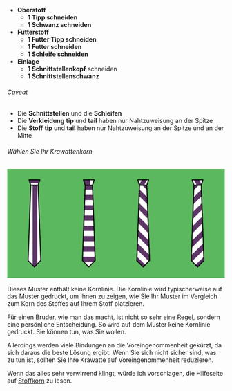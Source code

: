 -   **Oberstoff**
    -   **1 Tipp schneiden**
    -   **1 Schwanz schneiden**
-   **Futterstoff**
    -   **1 Futter Tipp schneiden**
    -   **1 Futter schneiden**
    -   **1 Schleife schneiden**
-   **Einlage**
    -   **1 Schnittstellenkopf** schneiden
    -   **1 Schnittstellenschwanz**

<Warning>

###### Caveat

-   Die **Schnittstellen** und die **Schleifen**
-   Die **Verkleidung** **tip** und **tail** haben nur Nahtzuweisung an der Spitze
-   Die **Stoff** **tip** und **tail** haben nur Nahtzuweisung an der Spitze und an der Mitte

</Warning>

<Tip>

###### Wählen Sie Ihr Krawattenkorn

![Ein Stoff, verschiedene Körnungen, verschiedene Krawatten. Keine Sorge um Regeln, mach was dir gefällt](tie-grain.png)

Dieses Muster enthält keine Kornlinie. Die Kornlinie wird typischerweise auf das Muster gedruckt, um Ihnen zu zeigen, wie Sie Ihr Muster im Vergleich zum Korn des Stoffes auf Ihrem Stoff platzieren.

Für einen Bruder, wie man das macht, ist nicht so sehr eine Regel, sondern eine persönliche Entscheidung. So wird auf dem Muster keine Kornlinie gedruckt. Sie können tun, was Sie wollen.

Allerdings werden viele Bindungen an die Voreingenommenheit gekürzt, da sich daraus die beste Lösung ergibt. Wenn Sie sich nicht sicher sind, was zu tun ist, sollten Sie Ihre Krawatte auf Voreingenommenheit reduzieren.

Wenn das alles sehr verwirrend klingt, würde ich vorschlagen, die Hilfeseite auf [Stoffkorn](/docs/nähing/Stoffkorn) zu lesen.

</Tip>
